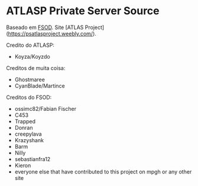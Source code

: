 
# ATLASP Private Server Source

Baseado em [FSOD](https://github.com/ossimc82/fabiano-swagger-of-doom).
Site [ATLAS Project] (https://psatlasproject.weebly.com/).

Credito do ATLASP:
* Koyza/Koyzdo

Creditos de muita coisa:
* Ghostmaree
* CyanBlade/Martince

Creditos do FSOD:
* ossimc82/Fabian Fischer
* C453
* Trapped
* Donran
* creepylava
* Krazyshank
* Barm
* Nilly
* sebastianfra12
* Kieron
* everyone else that have contributed to this project on mpgh or any other site

